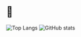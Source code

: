 # 🗿

![Top Langs](https://github-readme-stats.vercel.app/api/top-langs/?username=ldsvrn&theme=dracula&show_icons=true)
![GitHub stats](https://github-readme-stats.vercel.app/api?username=ldsvrn&show_icons=true&theme=dracula)

<!--
**ldsvrn/ldsvrn** is a ✨ _special_ ✨ repository because its `README.md` (this file) appears on your GitHub profile.

Here are some ideas to get you started:

- 🔭 I’m currently working on writing a good and usable awesomewm config.

- 🔭 I’m currently working on ...
- 🌱 I’m currently learning ...
- 👯 I’m looking to collaborate on ...
- 🤔 I’m looking for help with ...
- 💬 Ask me about ...
- 📫 How to reach me: ...
- 😄 Pronouns: ...
- ⚡ Fun fact: ...
-->
